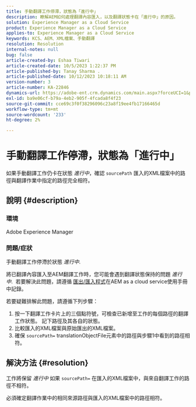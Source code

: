 ```yaml
---
title: 手動翻譯工作停滯，狀態為「進行中」
description: 瞭解AEM如何處理翻譯內容匯入，以及翻譯狀態卡在「進行中」的原因。
solution: Experience Manager as a Cloud Service
product: Experience Manager as a Cloud Service
applies-to: Experience Manager as a Cloud Service
keywords: KCS、AEM、XML檔案、手動翻譯
resolution: Resolution
internal-notes: null
bug: false
article-created-by: Eshaa Tiwari
article-created-date: 10/5/2023 1:22:37 PM
article-published-by: Tanay Sharma .
article-published-date: 10/12/2023 10:18:11 AM
version-number: 3
article-number: KA-22846
dynamics-url: https://adobe-ent.crm.dynamics.com/main.aspx?forceUCI=1&pagetype=entityrecord&etn=knowledgearticle&id=fe0bc93f-8263-ee11-be6e-6045bd0061cb
exl-id: ba9e06cf-b79a-4eb2-905f-4fcada8f4f23
source-git-commit: cce69c3f0f38296096c23a8f19ee4fb17166465d
workflow-type: tm+mt
source-wordcount: '233'
ht-degree: 2%

---
```


# 手動翻譯工作停滯，狀態為「進行中」


如果手動翻譯工作仍卡在狀態 *進行中*，確認 `sourcePath` 匯入的XML檔案中的路徑與翻譯作業中指定的路徑完全相符。

## 說明 {#description}


### 環境

Adobe Experience Manager



### 問題/症狀

手動翻譯工作停滯於狀態 *進行中*.

將已翻譯內容匯入至AEM翻譯工作時，您可能會遇到翻譯狀態保持的問題 *進行中*.  若要解決此問題，請遵循 [匯出/匯入程式](https://experienceleague.adobe.com/docs/experience-manager-cloud-service/content/sites/administering/reusing-content/translation/managing-projects.html#import-export)在AEM as a cloud service使用手冊中記錄。



若要疑難排解此問題，請遵循下列步驟：



1. 按一下翻譯工作卡片上的三個點符號，可檢查已新增至工作的每個路徑的翻譯工作狀態。 記下路徑及其各自的狀態。
2. 比較匯入的XML檔案與原始匯出的XML檔案。
3. 確保 `sourcePath=` translationObjectFile元素中的路徑與步驟1中看到的路徑相符。





## 解決方法 {#resolution}


工作將保留 *進行中* 如果 `sourcePath=` 在匯入的XML檔案中，與來自翻譯工作的路徑不相符。

必須確定翻譯作業中的相同來源路徑與匯入的XML檔案中的路徑相符。
